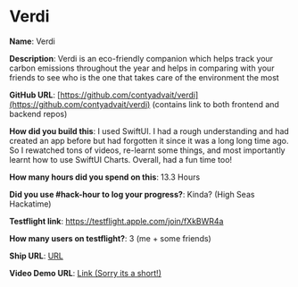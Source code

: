 # Verdi

**Name**: Verdi

**Description**: Verdi is an eco-friendly companion which helps track your carbon emissions throughout the year and helps in comparing with your friends to see who is the one that takes care of the environment the most

**GitHub URL**: [https://github.com/contyadvait/verdi](https://github.com/contyadvait/verdi) (contains link to both frontend and backend repos)

**How did you build this**: I used SwiftUI. I had a rough understanding and had created an app before but had forgotten it since it was a long long time ago. So I rewatched tons of videos, re-learnt some things, and most importantly learnt how to use SwiftUI Charts. Overall, had a fun time too!

**How many hours did you spend on this**: 13.3 Hours

**Did you use #hack-hour to log your progress?**: Kinda? (High Seas Hackatime)

**Testflight link**: https://testflight.apple.com/join/fXkBWR4a

**How many users on testflight?**: 3 (me + some friends)

**Ship URL**: [URL](https://hackclub.slack.com/archives/C0M8PUPU6/p1734924261169009)

**Video Demo URL**: [Link (Sorry its a short!)](https://youtube.com/shorts/Ccu1nj9xuYs)
